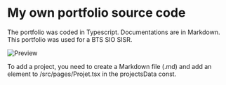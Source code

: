 # My own portfolio source code

The portfolio was coded in Typescript. Documentations are in Markdown. This portfolio was used for a BTS SIO SISR.

![Preview](./Preview.gif)

To add a project, you need to create a Markdown file (.md) and add an element to /src/pages/Projet.tsx in the projectsData const.
